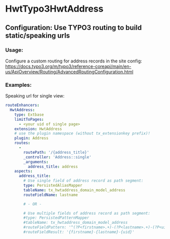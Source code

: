 
# HwtTypo3HwtAddress

## Configuration: Use TYPO3 routing to build static/speaking urls

### Usage:
Configure a custom routing for address records in the site config: https://docs.typo3.org/m/typo3/reference-coreapi/main/en-us/ApiOverview/Routing/AdvancedRoutingConfiguration.html

### Examples:
Speaking url for single view:
```yaml
routeEnhancers:
  HwtAddress:
    type: Extbase
    limitToPages:
	  - <your uid of single page>
    extension: HwtAddress
    # use the plugin namespace (without tx_extensionkey prefix)!
    plugin: Address
    routes:
      -
        routePath: '/{address_title}'
        _controller: 'Address::single'
        _arguments:
          address_title: address
    aspects:
      address_title:
        # Use single field of address record as path segment:
        type: PersistedAliasMapper
        tableName: tx_hwtaddress_domain_model_address
        routeFieldName: lastname

        # - OR -

        # Use multiple fields of address record as path segment:
        #type: PersistedPatternMapper
        #tableName: tx_hwtaddress_domain_model_address
        #routeFieldPattern: '^(?P<firstname>.+)-(?P<lastname>.+)-(?P<uid>\d+)$'
        #routeFieldResult: '{firstname}-{lastname}-{uid}'
```
